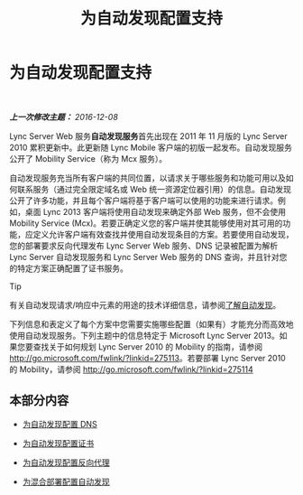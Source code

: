 ﻿---
title: 为自动发现配置支持
TOCTitle: 为自动发现配置支持
ms:assetid: 3a266456-69a0-4539-ba99-d388b83799a8
ms:mtpsurl: https://technet.microsoft.com/zh-cn/library/JJ945622(v=OCS.15)
ms:contentKeyID: 52061001
ms.date: 12/10/2016
mtps_version: v=OCS.15
ms.translationtype: HT
---

# 为自动发现配置支持

 

_**上一次修改主题：** 2016-12-08_

Lync Server Web 服务**自动发现服务**首先出现在 2011 年 11 月版的 Lync Server 2010 累积更新中。此更新随 Lync Mobile 客户端的初版一起发布。自动发现服务公开了 Mobility Service（称为 Mcx 服务）。

自动发现服务充当所有客户端的共同位置，以请求关于哪些服务和功能可用以及如何联系服务（通过完全限定域名或 Web 统一资源定位器引用）的信息。自动发现公开了许多功能，并且每个客户端将基于客户端可以使用的功能来进行请求。例如，桌面 Lync 2013 客户端将使用自动发现来确定外部 Web 服务，但不会使用 Mobility Service (Mcx)。若要正确定义您的客户端并使其能够使用对其可用的功能，应定义允许客户端有效查找并使用自动发现条目的方案。若要使用自动发现，您的部署要求反向代理发布 Lync Server Web 服务、DNS 记录被配置为解析 Lync Server 自动发现服务和 Lync Server Web 服务的 DNS 查询，并且针对您的特定方案正确配置了证书服务。

> [!TIP]
> 有关自动发现请求/响应中元素的用途的技术详细信息，请参阅<a href="lync-server-2013-understanding-autodiscover.md">了解自动发现</a>。


下列信息和表定义了每个方案中您需要实施哪些配置（如果有）才能充分而高效地使用自动发现服务。下列主题中的信息特定于 Microsoft Lync Server 2013。如果您要查找关于如何规划 Lync Server 2010 的 Mobility 的指南，请参阅 <http://go.microsoft.com/fwlink/?linkid=275113>。若要部署 Lync Server 2010 的 Mobility，请参阅 <http://go.microsoft.com/fwlink/?linkid=275114>

## 本部分内容

  - [为自动发现配置 DNS](lync-server-2013-configuring-dns-for-autodiscover.md)

  - [为自动发现配置证书](lync-server-2013-configuring-certificates-for-autodiscover.md)

  - [为自动发现配置反向代理](lync-server-2013-configuring-a-reverse-proxy-for-autodiscover.md)

  - [为混合部署配置自动发现](lync-server-2013-configuring-autodiscover-for-hybrid-deployments.md)

